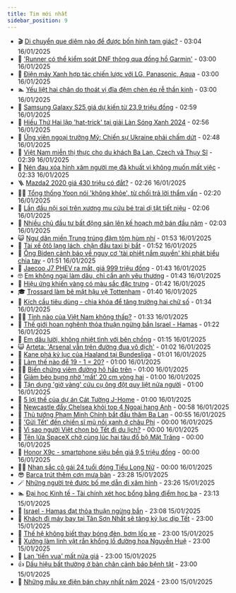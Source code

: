 ```yaml
---
title: Tim mới nhất
sidebar_position: 9
---
```


<!-- vnexpress-tin-moi-nhat:START -->
- 🎬 [Di chuyển que diêm nào để được bốn hình tam giác?](https://vnexpress.net/di-chuyen-que-diem-nao-de-duoc-bon-hinh-tam-giac-4839622.html) - 03:04 16/01/2025
- 🐎 [&#39;Runner có thể kiểm soát DNF thông qua đồng hồ Garmin&#39;](https://vnexpress.net/runner-co-the-kiem-soat-dnf-thong-qua-dong-ho-garmin-4839037.html) - 03:00 16/01/2025
- 🦍 [Điện máy Xanh hợp tác chiến lược với LG, Panasonic, Aqua](https://vnexpress.net/dien-may-xanh-hop-tac-chien-luoc-voi-lg-panasonic-aqua-4839654.html) - 03:00 16/01/2025
- 🏊 [Yếu liệt hai chân do thoát vị đĩa đệm chèn ép rễ thần kinh](https://vnexpress.net/yeu-liet-hai-chan-do-thoat-vi-dia-dem-chen-ep-re-than-kinh-4839373.html) - 03:00 16/01/2025
- 🎊 [Samsung Galaxy S25 giá dự kiến từ 23,9 triệu đồng](https://vnexpress.net/samsung-galaxy-s25-gia-du-kien-tu-23-9-trieu-dong-4839612.html) - 02:59 16/01/2025
- 🎃 [Hiếu Thứ Hai lập &#39;hat-trick&#39; tại giải Làn Sóng Xanh 2024](https://vnexpress.net/hieu-thu-hai-lap-hat-trick-tai-giai-lan-song-xanh-2024-4839566.html) - 02:56 16/01/2025
- 🧰 [Ứng viên ngoại trưởng Mỹ: Chiến sự Ukraine phải chấm dứt](https://vnexpress.net/ung-vien-ngoai-truong-my-chien-su-ukraine-phai-cham-dut-4839577.html) - 02:48 16/01/2025
- 🔭 [Việt Nam miễn thị thực cho du khách Ba Lan, Czech và Thụy Sĩ](https://vnexpress.net/viet-nam-mien-thi-thuc-cho-du-khach-ba-lan-czech-va-thuy-si-4839632.html) - 02:39 16/01/2025
- 🫶 [Nén đau xóa hình xăm người mẹ đã khuất vì không muốn mất việc](https://vnexpress.net/nen-dau-xoa-hinh-xam-nguoi-me-da-khuat-vi-khong-muon-mat-viec-4839614.html) - 02:33 16/01/2025
- 🪜 [Mazda2 2020 giá 430 triệu có đắt?](https://vnexpress.net/mazda2-2020-gia-430-trieu-co-dat-4839638.html) - 02:26 16/01/2025
- 👨‍🏫 [Tổng thống Yoon nói &#39;không khỏe&#39;, từ chối trả lời thẩm vấn](https://vnexpress.net/tong-thong-yoon-noi-khong-khoe-tu-choi-tra-loi-tham-van-4839599.html) - 02:20 16/01/2025
- 🎊 [Lần đầu nội soi trên xương mu cứu bé trai dị tật tiết niệu](https://vnexpress.net/lan-dau-noi-soi-tren-xuong-mu-cuu-be-trai-di-tat-tiet-nieu-4839552.html) - 02:06 16/01/2025
- 🎊 [Nhiều chủ đầu tư bất động sản lên kế hoạch mở bán đầu năm](https://vnexpress.net/nhieu-chu-dau-tu-bat-dong-san-len-ke-hoach-mo-ban-dau-nam-4838563.html) - 02:03 16/01/2025
- 😺 [Ngư dân miền Trung trúng đậm tôm hùm nhí](https://vnexpress.net/ngu-dan-mien-trung-trung-dam-tom-hum-nhi-4839584.html) - 01:53 16/01/2025
- 🐘 [Tài xế ôtô lạng lách, chặn đầu taxi bị bắt](https://vnexpress.net/tai-xe-oto-lang-lach-chan-dau-taxi-bi-bat-4839564.html) - 01:52 16/01/2025
- 🌁 [Ông Biden cảnh báo về nguy cơ &#39;tài phiệt nắm quyền&#39; khi phát biểu chia tay](https://vnexpress.net/ong-biden-canh-bao-ve-nguy-co-tai-phiet-nam-quyen-khi-phat-bieu-chia-tay-4839619.html) - 01:51 16/01/2025
- 🐲 [Jaecoo J7 PHEV ra mắt, giá 999 triệu đồng](https://vnexpress.net/jaecoo-j7-phev-ra-mat-gia-999-trieu-dong-4839561.html) - 01:43 16/01/2025
- 🤓 [Em không ngại làm dâu, chỉ cần anh yêu thương](https://vnexpress.net/em-khong-ngai-lam-dau-chi-can-anh-yeu-thuong-4839314.html) - 01:43 16/01/2025
- 💪 [Hiệu ứng khiến vàng có màu sắc đặc trưng](https://vnexpress.net/hieu-ung-khien-vang-co-mau-sac-dac-trung-4839230.html) - 01:42 16/01/2025
- 🎓 [Trossard làm bẽ mặt hậu vệ Tottenham](https://vnexpress.net/trossard-lam-be-mat-hau-ve-tottenham-4839613.html) - 01:40 16/01/2025
- 🫣 [Kích cầu tiêu dùng - chìa khóa để tăng trưởng hai chữ số](https://vnexpress.net/kich-cau-tieu-dung-chia-khoa-de-tang-truong-hai-chu-so-4838154.html) - 01:34 16/01/2025
- 🧑‍💻 [Tỉnh nào của Việt Nam không thấp?](https://vnexpress.net/tinh-nao-cua-viet-nam-khong-thap-4838254.html) - 01:33 16/01/2025
- 🐲 [Thế giới hoan nghênh thỏa thuận ngừng bắn Israel - Hamas](https://vnexpress.net/the-gioi-hoan-nghenh-thoa-thuan-ngung-ban-israel-hamas-4839578.html) - 01:22 16/01/2025
- 🌝 [Em dâu lười, không nhiệt tình với bên chồng](https://vnexpress.net/em-dau-luoi-khong-nhiet-tinh-voi-ben-chong-4839534.html) - 01:15 16/01/2025
- 😺 [Arteta: &#39;Arsenal vẫn trên đường đua vô địch&#39;](https://vnexpress.net/arteta-arsenal-van-tren-duong-dua-vo-dich-4839596.html) - 01:02 16/01/2025
- 🐎 [Kane phá kỷ lục của Haaland tại Bundesliga](https://vnexpress.net/kane-pha-ky-luc-cua-haaland-tai-bundesliga-4839579.html) - 01:01 16/01/2025
- 🎡 [Làm thế nào để 19 - 1 = 20?](https://vnexpress.net/lam-the-nao-de-19-1-20-4838530.html) - 01:00 16/01/2025
- 👨‍🏫 [Biến chứng viêm đường hô hấp trên](https://vnexpress.net/bien-chung-viem-duong-ho-hap-tren-4839459.html) - 01:00 16/01/2025
- 🦆 [Giảm béo bụng nhờ &#39;mất&#39; 20 cm vòng hai](https://vnexpress.net/giam-beo-bung-nho-mat-20-cm-vong-hai-4839450.html) - 01:00 16/01/2025
- 🚦 [Tận dụng &#39;giờ vàng&#39; cứu cụ ông đột quỵ liệt nửa người](https://vnexpress.net/tan-dung-gio-vang-cuu-cu-ong-dot-quy-liet-nua-nguoi-4839442.html) - 01:00 16/01/2025
- 💫 [5 lợi thế của dự án Cát Tường J-Home](https://vnexpress.net/5-loi-the-cua-du-an-cat-tuong-j-home-4839042.html) - 01:00 16/01/2025
- 🎉 [Newcastle đẩy Chelsea khỏi top 4 Ngoại hạng Anh](https://vnexpress.net/newcastle-day-chelsea-khoi-top-4-ngoai-hang-anh-4839582.html) - 00:58 16/01/2025
- 🌋 [Thủ tướng Phạm Minh Chính bắt đầu thăm Ba Lan](https://vnexpress.net/thu-tuong-pham-minh-chinh-bat-dau-tham-ba-lan-4839581.html) - 00:55 16/01/2025
- 🤖 [&#39;Gửi Tết&#39; đến chiến sĩ mũ nồi xanh ở châu Phi](https://vnexpress.net/gui-tet-den-chien-si-mu-noi-xanh-o-chau-phi-4839555.html) - 00:00 16/01/2025
- 🦏 [Vì sao người Việt chọn bỏ Tết đi du lịch?](https://vnexpress.net/vi-sao-nguoi-viet-chon-bo-tet-di-du-lich-4839411.html) - 00:00 16/01/2025
- 🦩 [Tên lửa SpaceX chở cùng lúc hai tàu đổ bộ Mặt Trăng](https://vnexpress.net/ten-lua-spacex-cho-cung-luc-hai-tau-do-bo-mat-trang-4839229.html) - 00:00 16/01/2025
- 👺 [Honor X9c - smartphone siêu bền giá 9,5 triệu đồng](https://vnexpress.net/honor-x9c-smartphone-sieu-ben-gia-9-5-trieu-dong-4839201.html) - 00:00 16/01/2025
- 🧑‍🏫 [Nhan sắc cô gái 24 tuổi đóng Tiểu Long Nữ](https://vnexpress.net/nhan-sac-co-gai-24-tuoi-dong-tieu-long-nu-4839095.html) - 00:00 16/01/2025
- 😎 [Barca trút thêm cơn mưa bàn](https://vnexpress.net/barca-trut-them-con-mua-ban-4839572.html) - 23:28 15/01/2025
- 🪄 [Những người trẻ được bố mẹ dẫn đi xăm hình](https://vnexpress.net/nhung-nguoi-tre-duoc-bo-me-dan-di-xam-hinh-4833125.html) - 23:26 15/01/2025
- 🏊 [Đại học Kinh tế - Tài chính xét học bổng bằng điểm học bạ](https://vnexpress.net/dai-hoc-kinh-te-tai-chinh-xet-hoc-bong-bang-diem-hoc-ba-4839501.html) - 23:13 15/01/2025
- 💃 [Israel - Hamas đạt thỏa thuận ngừng bắn](https://vnexpress.net/israel-hamas-dat-thoa-thuan-ngung-ban-4839573.html) - 23:08 15/01/2025
- 🦆 [Khách đi máy bay tại Tân Sơn Nhất sẽ tăng kỷ lục dịp Tết](https://vnexpress.net/khach-di-may-bay-tai-tan-son-nhat-se-tang-ky-luc-dip-tet-4839562.html) - 23:00 15/01/2025
- 🎊 [Thế hệ không biết thay bóng đèn, bơm lốp xe](https://vnexpress.net/the-he-khong-biet-thay-bong-den-bom-lop-xe-4839452.html) - 23:00 15/01/2025
- 👺 [Xưởng làm linh vật rắn khổng lồ đường hoa Nguyễn Huệ](https://vnexpress.net/xuong-lam-linh-vat-ran-khong-lo-duong-hoa-nguyen-hue-4839436.html) - 23:00 15/01/2025
- 🎡 [Lan &#39;tiến vua&#39; mất nửa giá](https://vnexpress.net/lan-tien-vua-mat-nua-gia-4839424.html) - 23:00 15/01/2025
- 👍 [Dấu hiệu bất thường ở bàn chân cảnh báo bệnh tật](https://vnexpress.net/dau-hieu-bat-thuong-o-ban-chan-canh-bao-benh-tat-4839208.html) - 23:00 15/01/2025
- 🐎 [Những mẫu xe điện bán chạy nhất năm 2024](https://vnexpress.net/nhung-mau-xe-dien-ban-chay-nhat-nam-2024-4839430.html) - 23:00 15/01/2025<!-- vnexpress-tin-moi-nhat:END -->
